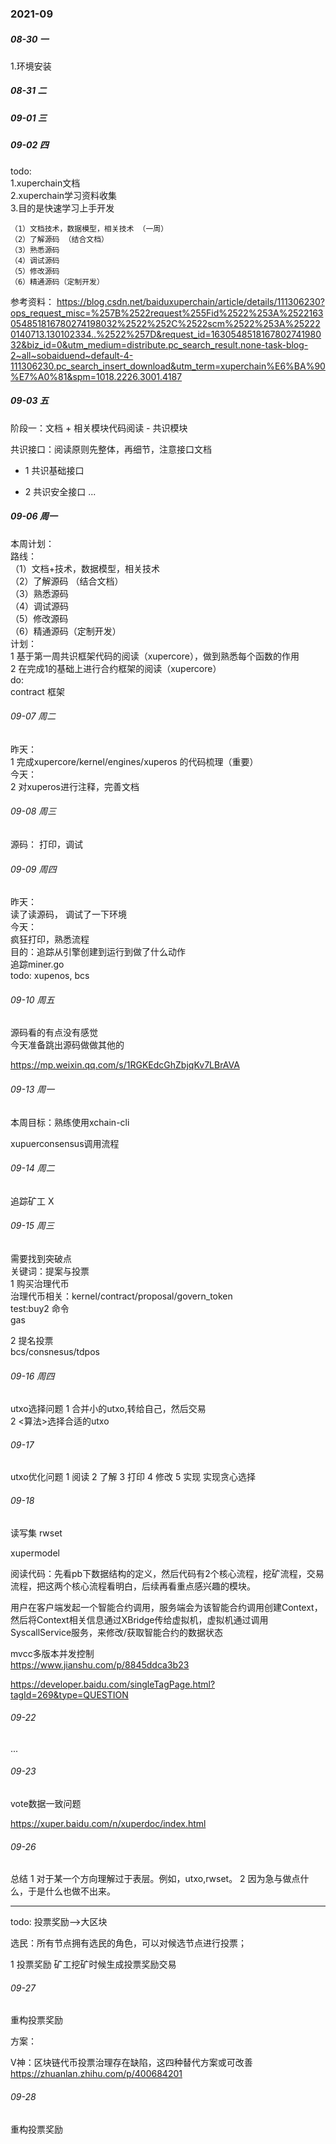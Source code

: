 ### 2021-09

##### 08-30 一
1.环境安装

##### 08-31 二

##### 09-01 三

##### 09-02 四 
todo:  
    1.xuperchain文档  
    2.xuperchain学习资料收集  
    3.目的是快速学习上手开发  
    
    （1）文档技术，数据模型，相关技术 （一周）
    （2）了解源码 （结合文档）
    （3）熟悉源码 
    （4）调试源码 
    （5）修改源码 
    （6）精通源码（定制开发）
参考资料： 
https://blog.csdn.net/baiduxuperchain/article/details/111306230?ops_request_misc=%257B%2522request%255Fid%2522%253A%2522163054851816780274198032%2522%252C%2522scm%2522%253A%252220140713.130102334..%2522%257D&request_id=163054851816780274198032&biz_id=0&utm_medium=distribute.pc_search_result.none-task-blog-2~all~sobaiduend~default-4-111306230.pc_search_insert_download&utm_term=xuperchain%E6%BA%90%E7%A0%81&spm=1018.2226.3001.4187
    
##### 09-03 五
阶段一：文档 + 相关模块代码阅读 - 共识模块
    
共识接口：阅读原则先整体，再细节，注意接口文档
- 1 共识基础接口

- 2 共识安全接口
   ...

##### 09-06 周一
本周计划：  
    路线：  
        （1）文档+技术，数据模型，相关技术   
        （2）了解源码 （结合文档）  
        （3）熟悉源码   
        （4）调试源码   
        （5）修改源码   
        （6）精通源码（定制开发）  
    计划：  
        1 基于第一周共识框架代码的阅读（xupercore），做到熟悉每个函数的作用    
        2 在完成1的基础上进行合约框架的阅读（xupercore）  
    do:  
        contract 框架
        
###### 09-07 周二
昨天：  
    1 完成xupercore/kernel/engines/xuperos 的代码梳理（重要）  
今天：  
    2 对xuperos进行注释，完善文档
    
######  09-08 周三  
源码：
    打印，调试
    
###### 09-09 周四  
昨天：  
    读了读源码， 调试了一下环境  
今天：  
    疯狂打印，熟悉流程   
    目的：追踪从引擎创建到运行到做了什么动作    
    追踪miner.go    
    todo: xupenos, bcs
    
###### 09-10 周五
源码看的有点没有感觉  
今天准备跳出源码做做其他的

https://mp.weixin.qq.com/s/1RGKEdcGhZbjqKv7LBrAVA


###### 09-13 周一
本周目标：熟练使用xchain-cli  

xupuerconsensus调用流程

###### 09-14 周二
追踪矿工 X

###### 09-15 周三
需要找到突破点  
关键词：提案与投票   
1 购买治理代币  
    治理代币相关：kernel/contract/proposal/govern_token   
    test:buy2 命令  
    gas  

2 提名投票  
    bcs/consnesus/tdpos


###### 09-16 周四
utxo选择问题 
1 合并小的utxo,转给自己，然后交易  
2 <算法>选择合适的utxo  


###### 09-17  
utxo优化问题
1 阅读 2 了解  3 打印  4 修改  5 实现
实现贪心选择  

###### 09-18 

读写集 rwset

xupermodel


 阅读代码：先看pb下数据结构的定义，然后代码有2个核心流程，挖矿流程，交易流程，把这两个核心流程看明白，后续再看重点感兴趣的模块。
 
 用户在客户端发起一个智能合约调用，服务端会为该智能合约调用创建Context，然后将Context相关信息通过XBridge传给虚拟机，虚拟机通过调用SyscallService服务，来修改/获取智能合约的数据状态
 
 mvcc多版本并发控制  
 https://www.jianshu.com/p/8845ddca3b23  
 
 
https://developer.baidu.com/singleTagPage.html?tagId=269&type=QUESTION


###### 09-22
...

###### 09-23
vote数据一致问题

https://xuper.baidu.com/n/xuperdoc/index.html


###### 09-26
总结
1 对于某一个方向理解过于表层。例如，utxo,rwset。
2 因为急与做点什么，于是什么也做不出来。

---
todo:
投票奖励-->大区块

选民：所有节点拥有选民的角色，可以对候选节点进行投票；

1 投票奖励
矿工挖矿时候生成投票奖励交易

###### 09-27
重构投票奖励

方案：

V神：区块链代币投票治理存在缺陷，这四种替代方案或可改善
https://zhuanlan.zhihu.com/p/400684201

###### 09-28 
重构投票奖励
